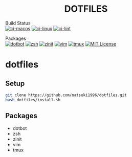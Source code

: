 <h1 align="center">DOTFILES</h1>

<p align="center">
  <div>Build Status</div>
  <a href="https://github.com/natsuki1996/dotfiles/actions?query=workflow%3Amacos"><img src="https://github.com/natsuki1996/dotfiles/workflows/macos/badge.svg" alt="ci-macos"></a>
  <a href="https://github.com/natsuki1996/dotfiles/actions?query=workflow%3Alinux"><img src="https://github.com/natsuki1996/dotfiles/workflows/linux/badge.svg" alt="ci-linux"></a>
  <a href="https://github.com/natsuki1996/dotfiles/actions?query=workflow%3Alint"><img src="https://github.com/natsuki1996/dotfiles/workflows/lint/badge.svg" alt="ci-lint"></a>
</p>
<p align="center">
  <div>Packages</div>
  <a href="https://github.com/anishathalye/dotbot"><img src="https://img.shields.io/badge/built%20with-dotbot-green" alt="dotbot"></a>
  <a href="https://github.com/zsh-users/zsh"><img src="https://img.shields.io/badge/built%20with-zsh-green" alt="zsh"></a>
  <a href="https://github.com/zdharma/zinit"><img src="https://img.shields.io/badge/built%20with-zinit-green" alt="zinit"></a>
  <a href="https://github.com/vim/vim"><img src="https://img.shields.io/badge/built%20with-vim-green.svg" alt="vim"></a>
  <a href="https://github.com/tmux/tmux"><img src="https://img.shields.io/badge/built%20with-tmux-green.svg" alt="tmux"></a>
  <a href=#><img src="https://img.shields.io/badge/license-MIT-green" alt="MIT License"></a>
</p>

# dotfiles

## Setup

```bash
git clone https://github.com/natsuki1996/dotfiles.git
bash dotfiles/install.sh
```

## Packages

- dotbot
- zsh
- zinit
- vim
- tmux
